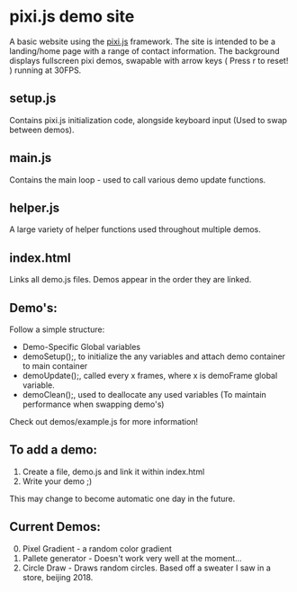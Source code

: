 # pixi.js demo site

A basic website using the [pixi.js](https://github.com/pixijs/pixi.js/) framework.
The site is intended to be a landing/home page with a range of contact information.
The background displays fullscreen pixi demos, swapable with arrow keys ( Press r to reset! ) running at 30FPS.

## setup.js
Contains pixi.js initialization code, alongside keyboard input (Used to swap between demos).

## main.js
Contains the main loop - used to call various demo update functions.

## helper.js
A large variety of helper functions used throughout multiple demos.

## index.html
Links all demo.js files. Demos appear in the order they are linked.

## Demo's:
Follow a simple structure:
* Demo-Specific Global variables
* demoSetup();, to initialize the any variables and attach demo container to main container
* demoUpdate();, called every x frames, where x is demoFrame global variable.
* demoClean();, used to deallocate any used variables (To maintain performance when swapping demo's)

Check out demos/example.js for more information!

## To add a demo:
1. Create a file, demo.js and link it within index.html
2. Write your demo ;)

This may change to become automatic one day in the future.

## Current Demos:
0. Pixel Gradient - a random color gradient
1. Pallete generator - Doesn't work very well at the moment...
2. Circle Draw - Draws random circles. Based off a sweater I saw in a store, beijing 2018.
